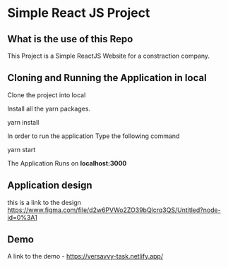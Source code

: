 # Simple React JS Project

## What is the use of this Repo

This Project is a Simple ReactJS Website for a constraction company.

## Cloning and Running the Application in local

Clone the project into local

Install all the yarn packages.

yarn install

In order to run the application Type the following command

yarn start


The Application Runs on **localhost:3000**

## Application design
this is a link to the design https://www.figma.com/file/d2w6PVWo2ZO39bQlcrq3QS/Untitled?node-id=0%3A1

## Demo

A link to the demo - https://versavvy-task.netlify.app/
